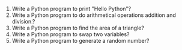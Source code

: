 1.	Write a Python program to print "Hello Python"?
2.	Write a Python program to do arithmetical operations addition and division.?
3.	Write a Python program to find the area of a triangle?
4.	Write a Python program to swap two variables?
5.	Write a Python program to generate a random number?
